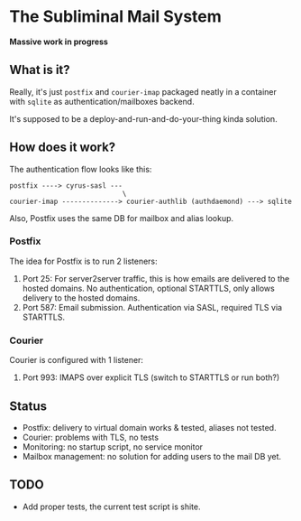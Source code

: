 # The Subliminal Mail System

**Massive work in progress**

## What is it?

Really, it's just `postfix` and `courier-imap` packaged neatly in a container with `sqlite` as authentication/mailboxes backend.

It's supposed to be a deploy-and-run-and-do-your-thing kinda solution.

## How does it work?

The authentication flow looks like this:

```
postfix ----> cyrus-sasl ---
                            \
courier-imap --------------> courier-authlib (authdaemond) ---> sqlite
```

Also, Postfix uses the same DB for mailbox and alias lookup.

### Postfix

The idea for Postfix is to run 2 listeners:

1. Port 25: For server2server traffic, this is how emails are delivered to the hosted domains. No authentication, optional STARTTLS, only allows delivery to the hosted domains.
1. Port 587: Email submission. Authentication via SASL, required TLS via STARTTLS.

### Courier

Courier is configured with 1 listener:

1. Port 993: IMAPS over explicit TLS (switch to STARTTLS or run both?)

## Status

* Postfix: delivery to virtual domain works & tested, aliases not tested.
* Courier: problems with TLS, no tests
* Monitoring: no startup script, no service monitor
* Mailbox management: no solution for adding users to the mail DB yet.

## TODO

* Add proper tests, the current test script is shite.
